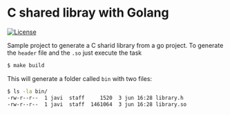 # C shared libray with Golang
[![License](https://img.shields.io/badge/License-Apache%202.0-blue.svg)](https://opensource.org/licenses/Apache-2.0)

Sample project to generate a C sharid library from a go project. To generate the `header` file and the `.so` just 
execute the task

```sh
$ make build
````

This will generate a folder called `bin` with two files:

```sh
$ ls -la bin/
-rw-r--r--  1 javi  staff     1520  3 jun 16:28 library.h
-rw-r--r--  1 javi  staff  1461064  3 jun 16:28 library.so
```
